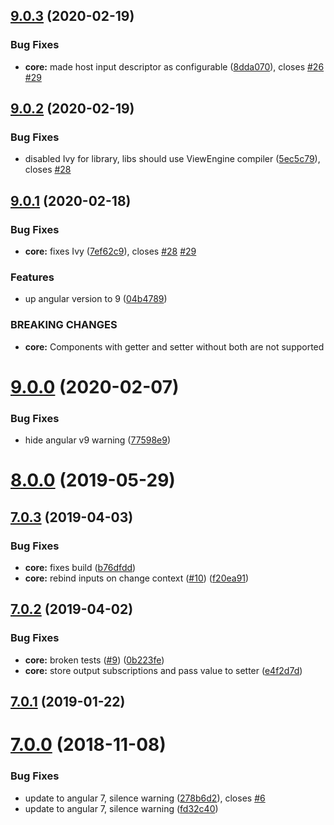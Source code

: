 ## [9.0.3](https://github.com/IndigoSoft/ngxd/compare/v9.0.2...v9.0.3) (2020-02-19)


### Bug Fixes

* **core:** made host input descriptor as configurable ([8dda070](https://github.com/IndigoSoft/ngxd/commit/8dda070)), closes [#26](https://github.com/IndigoSoft/ngxd/issues/26) [#29](https://github.com/IndigoSoft/ngxd/issues/29)



## [9.0.2](https://github.com/IndigoSoft/ngxd/compare/v9.0.1...v9.0.2) (2020-02-19)


### Bug Fixes

* disabled Ivy for library, libs should use ViewEngine compiler ([5ec5c79](https://github.com/IndigoSoft/ngxd/commit/5ec5c79)), closes [#28](https://github.com/IndigoSoft/ngxd/issues/28)



## [9.0.1](https://github.com/IndigoSoft/ngxd/compare/v9.0.0...v9.0.1) (2020-02-18)


### Bug Fixes

* **core:** fixes Ivy ([7ef62c9](https://github.com/IndigoSoft/ngxd/commit/7ef62c9)), closes [#28](https://github.com/IndigoSoft/ngxd/issues/28) [#29](https://github.com/IndigoSoft/ngxd/issues/29)


### Features

* up angular version to 9 ([04b4789](https://github.com/IndigoSoft/ngxd/commit/04b4789))


### BREAKING CHANGES

* **core:** Components with getter and setter without both are not supported



# [9.0.0](https://github.com/IndigoSoft/ngxd/compare/v8.0.0...v9.0.0) (2020-02-07)


### Bug Fixes

* hide angular v9 warning ([77598e9](https://github.com/IndigoSoft/ngxd/commit/77598e9))



# [8.0.0](https://github.com/IndigoSoft/ngxd/compare/v7.0.3...v8.0.0) (2019-05-29)



## [7.0.3](https://github.com/IndigoSoft/ngxd/compare/v7.0.2...v7.0.3) (2019-04-03)


### Bug Fixes

* **core:** fixes build ([b76dfdd](https://github.com/IndigoSoft/ngxd/commit/b76dfdd))
* **core:** rebind inputs on change context ([#10](https://github.com/IndigoSoft/ngxd/issues/10)) ([f20ea91](https://github.com/IndigoSoft/ngxd/commit/f20ea91))



## [7.0.2](https://github.com/IndigoSoft/ngxd/compare/v7.0.1...v7.0.2) (2019-04-02)


### Bug Fixes

* **core:** broken tests ([#9](https://github.com/IndigoSoft/ngxd/issues/9)) ([0b223fe](https://github.com/IndigoSoft/ngxd/commit/0b223fe))
* **core:** store output subscriptions and pass value to setter ([e4f2d7d](https://github.com/IndigoSoft/ngxd/commit/e4f2d7d))



## [7.0.1](https://github.com/IndigoSoft/ngxd/compare/v7.0.0...v7.0.1) (2019-01-22)



# [7.0.0](https://github.com/IndigoSoft/ngxd/compare/fd32c40...v7.0.0) (2018-11-08)


### Bug Fixes

* update to angular 7, silence warning ([278b6d2](https://github.com/IndigoSoft/ngxd/commit/278b6d2)), closes [#6](https://github.com/IndigoSoft/ngxd/issues/6)
* update to angular 7, silence warning ([fd32c40](https://github.com/IndigoSoft/ngxd/commit/fd32c40))



